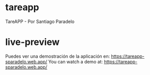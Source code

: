 # tareapp
TareAPP - Por Santiago Paradelo

# live-preview
Puedes ver una demostración de la aplicación en: https://tareapp-sparadelo.web.app/
You can watch a demo at: https://tareapp-sparadelo.web.app/
